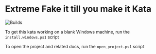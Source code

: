 # Extreme Fake it till you make it Kata

![Builds](https://github.com/LearnWithLlew/ExtremeFakeItTillYouMakeIt.Java/workflows/mvn%20verify%20linux/badge.svg)

To get this kata working on a blank Windows machine, run the `install.windows.ps1` script

To open the project and related docs, run the `open_project.ps1` script
